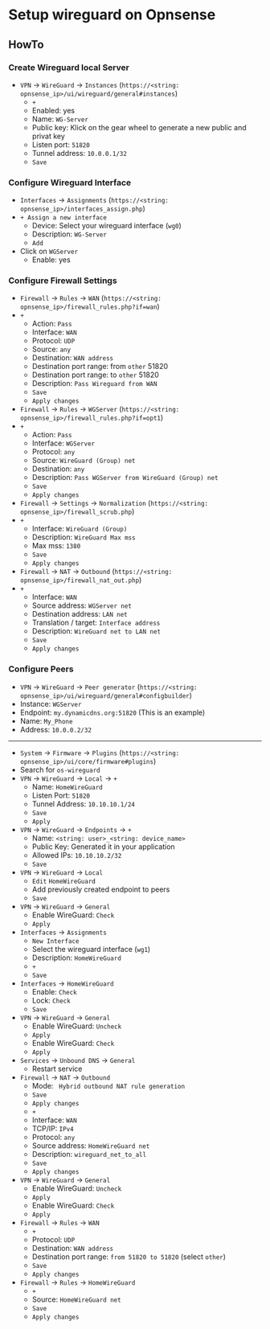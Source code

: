 # Setup wireguard on Opnsense

## HowTo

### Create Wireguard local Server

* `VPN` -> `WireGuard` -> `Instances` (`https://<string: opnsense_ip>/ui/wireguard/general#instances`)
  * `+`
  * Enabled: yes
  * Name: `WG-Server`
  * Public key: Klick on the gear wheel to generate a new public and privat key
  * Listen port: `51820`
  * Tunnel address: `10.0.0.1/32`
  * `Save`

### Configure Wireguard Interface

* `Interfaces` -> `Assignments` (`https://<string: opnsense_ip>/interfaces_assign.php`)
* `+ Assign a new interface`
  * Device: Select your wireguard interface (`wg0`)
  * Description: `WG-Server`
  * `Add`
* Click on `WGServer`
  * Enable: yes

### Configure Firewall Settings

* `Firewall` -> `Rules` -> `WAN` (`https://<string: opnsense_ip>/firewall_rules.php?if=wan`)
* `+`
  * Action: `Pass`
  * Interface: `WAN`
  * Protocol: `UDP`
  * Source: `any`
  * Destination: `WAN address`
  * Destination port range: from `other` 51820
  * Destination port range: to `other` 51820
  * Description: `Pass Wireguard from WAN`
  * `Save`
  * `Apply changes`
* `Firewall` -> `Rules` -> `WGServer` (`https://<string: opnsense_ip>/firewall_rules.php?if=opt1`)
* `+`
  * Action: `Pass`
  * Interface: `WGServer`
  * Protocol: `any`
  * Source: `WireGuard (Group) net`
  * Destination: `any`
  * Description: `Pass WGServer from WireGuard (Group) net`
  * `Save`
  * `Apply changes`
* `Firewall` -> `Settings` -> `Normalization` (`https://<string: opnsense_ip>/firewall_scrub.php`)
* `+`
  * Interface: `WireGuard (Group)`
  * Description: `WireGuard Max mss`
  * Max mss: `1380`
  * `Save`
  * `Apply changes`
* `Firewall` -> `NAT` -> `Outbound` (`https://<string: opnsense_ip>/firewall_nat_out.php`)
* `+`
  * Interface: `WAN`
  * Source address: `WGServer net`
  * Destination address: `LAN net`
  * Translation / target: `Interface address`
  * Description: `WireGuard net to LAN net`
  * `Save`
  * `Apply changes`

### Configure Peers

* `VPN` -> `WireGuard` -> `Peer generator` (`https://<string: opnsense_ip>/ui/wireguard/general#configbuilder`)
* Instance: `WGServer`
* Endpoint: `my.dynamicdns.org:51820` (This is an example)
* Name: `My_Phone`
* Address: `10.0.0.2/32`

----
* `System` -> `Firmware` -> `Plugins` (`https://<string: opnsense_ip>/ui/core/firmware#plugins`)
* Search for `os-wireguard`
* `VPN` -> `WireGuard` -> `Local` -> `+`
  * Name: `HomeWireGuard`
  * Listen Port: `51820`
  * Tunnel Address: `10.10.10.1/24`
  * `Save`
  * `Apply`
* `VPN` -> `WireGuard` -> `Endpoints` -> `+`
  * Name: `<string: user>_<string: device_name>`
  * Public Key: Generated it in your application
  * Allowed IPs: `10.10.10.2/32`
  * `Save`
* `VPN` -> `WireGuard` -> `Local`
  * `Edit` `HomeWireGuard`
  * Add previously created endpoint to peers
  * `Save`
* `VPN` -> `WireGuard` -> `General`
  * Enable WireGuard: `Check`
  * `Apply`
* `Interfaces` -> `Assignments`
  * `New Interface`
  * Select the wireguard interface (`wg1`)
  * Description: `HomeWireGuard`
  * `+`
  * `Save`
* `Interfaces` -> `HomeWireGuard`
  * Enable: `Check`
  * Lock: `Check`
  * `Save`
* `VPN` -> `WireGuard` -> `General`
  * Enable WireGuard: `Uncheck`
  * `Apply`
  * Enable WireGuard: `Check`
  * `Apply`
* `Services` -> `Unbound DNS` -> `General`
  * Restart service
* `Firewall` -> `NAT` -> `Outbound`
  * Mode: ` Hybrid outbound NAT rule generation`
  * `Save`
  * `Apply changes`
  * `+`
  * Interface: `WAN`
  * TCP/IP: `IPv4`
  * Protocol: `any`
  * Source address: `HomeWireGuard net`
  * Description: `wireguard_net_to_all`
  * `Save`
  * `Apply changes`
* `VPN` -> `WireGuard` -> `General`
  * Enable WireGuard: `Uncheck`
  * `Apply`
  * Enable WireGuard: `Check`
  * `Apply`
* `Firewall` -> `Rules` -> `WAN`
  * `+`
  * Protocol: `UDP`
  * Destination: `WAN address`
  * Destination port range: `from 51820 to 51820` (select `other`)
  * `Save`
  * `Apply changes`
* `Firewall` -> `Rules` -> `HomeWireGuard`
  * `+`
  * Source: `HomeWireGuard net`
  * `Save`
  * `Apply changes`

